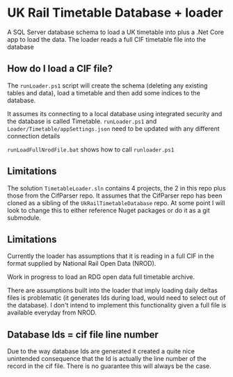 # UK Rail Timetable Database + loader
A SQL Server database schema to load a UK timetable into plus a .Net Core app to load the data.  The loader reads a full CIF timetable file into the database

## How do I load a CIF file?

The `runLoader.ps1` script will create the schema (deleting any existing tables and data), load a timetable and then add some indices to the database.

It assumes its connecting to a local database using integrated security and the database is called Timetable.
`runLoader.ps1` and `Loader/Timetable/appSettings.json` need to be updated with any different connection details 

`runLoadFullNrodFile.bat` shows how to call `runloader.ps1`

## Limitations

The solution `TimetableLoader.sln` contains 4 projects, the 2 in this repo plus those from the CifParser repo.  It assumes that the CifParser repo has been cloned as a sibling of the `UkRailTimetableDatabase` repo.  At some point I will look to change this to either reference Nuget packages or do it as a git submodule.

## Limitations

Currently the loader has assumptions that it is reading in a full CIF in the format supplied by National Rail Open Data (NROD).

Work in progress to load an RDG open data full timetable archive.

There are assumptions built into the loader that imply loading daily deltas files is problematic (it generates Ids during load, would need to select out of the database).  I don't intend to implement this functionality given a full file is available everyday from NROD.


## Database Ids = cif file line number

Due to the way database Ids are generated it created a quite nice unintended consequence that the Id is actually the line number of the record in the cif file.  There is no guarantee this will always be the case.


